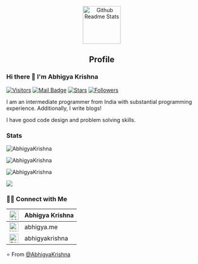 <p align="center">
 <img width="100px" src="https://res.cloudinary.com/anuraghazra/image/upload/v1594908242/logo_ccswme.svg" align="center" alt="Github Readme Stats" />
 <h2 align="center">Profile</h2>
</p>

### Hi there 👋 I'm **Abhigya Krishna**

[![Visitors](https://visitor-badge.laobi.icu/badge?page_id=AbhigyaKrishna.AbhigyaKrishna)](https://visitor-badge.laobi.icu/badge?page_id=AbhigyaKrishna.AbhigyaKrishna)
[![Mail Badge](https://img.shields.io/badge/-gmail-c14438?style=flat&logo=Gmail&logoColor=white&link=mailto:abhigyakrishna21@gmail.com)](mailto:abhigyakrishna21@gmail.com)
[![Stars](https://img.shields.io/github/stars/AbhigyaKrishna?color=fefb7b&logo=Undertale)](https://github-readme-stats.vercel.app/api?username=AbhigyaKrishna&hide_title=false&hide_border=true&show_icons=true&include_all_commits=true&line_height=20&bg_color=0,EC6C6C,FFD479,FFFC79,73FA79&theme=graywhite&locale=en)
[![Followers](https://img.shields.io/github/followers/AbhigyaKrishna?color=27da6b&logo=Handshake)](https://github.com/AbhigyaKrishna?tab=followers)

<div>
 <p>
I am an intermediate programmer from India with substantial programming experience. Additionally, I write blogs!

I have good code design and problem solving skills.
</p>
</div>

### Stats

<p><img src="https://github-readme-stats.vercel.app/api?username=AbhigyaKrishna&theme=material-palenight&hide_border=false&include_all_commits=true&count_private=true" alt="AbhigyaKrishna" /></p>
<p><img src="https://github-readme-streak-stats-three-beta.vercel.app/?user=AbhigyaKrishna&theme=material-palenight&hide_border=false" alt="AbhigyaKrishna" /></p>
<p><img src="https://github-readme-stats.vercel.app/api/top-langs/?username=AbhigyaKrishna&theme=material-palenight&hide_border=false&include_all_commits=true&count_private=true&layout=compact" alt="AbhigyaKrishna" /></p>

![](https://github-profile-trophy.vercel.app/?username=AbhigyaKrishna&theme=dracula&no-frame=false&no-bg=false&margin-w=4)

<h3> 🤝🏻 Connect with Me </h3>

| [<img src="https://upload.wikimedia.org/wikipedia/commons/c/ca/LinkedIn_logo_initials.png" alt="Linkedin" width="24">](https://www.linkedin.com/in/abhigya-krishna/) | Abhigya Krishna |
|---|---|
| [<img src="https://www.svgrepo.com/show/286582/link-chain.svg" alt="Website" width="24">](https://abhigya.me/) | abhigya.me |
| [<img src="https://static.techspot.com/images2/downloads/topdownload/2016/08/discord.png" alt="Discord" width="24">](https://discord.com/users/350949545946906626) | abhigyakrishna |


⭐️ From [@AbhigyaKrishna](https://github.com/AbhigyaKrishna)
